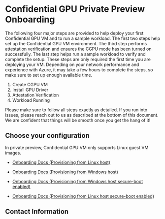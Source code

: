 # Confidential GPU Private Preview Onboarding 

The following four major steps are provided to help deploy your first Confidential GPU VM and to run a sample workload. The first two steps help set up the Confidential GPU VM environment. The third step performs attestation verification and ensures the CGPU mode has been turned on successfully. The last step helps run a sample workload to verify and complete the setup. These steps are only required the first time you are deploying your VM. Depending on your network performance and experience with Azure, it may take a few hours to complete the steps, so make sure to set up enough available time.

1. Create CGPU VM 
2. Install GPU Driver 
3. Attestation Verification
4. Workload Running

Please make sure to follow all steps exactly as detailed. If you run into issues, please reach out to us as described at the bottom of this document. We are confident that things will be smooth once you get the hang of it!


## Choose your configuration 

  In private preview, Confidential GPU VM only supports Linux guest VM images.

- [Onboarding Docs (Provisioning from Linux host)](Customer-Onboarding-Doc-(Provisioning-from-Linux-host-SecureBootDisabled).md)

- [Onboarding Docs (Provisioning from Windows host)](Customer-Onboarding-Doc-(Provisioning-from-Windows-host-SecureBootDisabled).md)

- [Onboarding Docs (Provisioning from Windows host secure-boot enabled)](Customer-Onboarding-Doc-(Provisioning-from-Windows-host-SecureBootEnabled).md)

- [Onboarding Docs (Provisioning from Linux host secure-boot enabled)](Customer-Onboarding-Doc-(Provisioning-from-Linux-host-SecureBootEnabled).md)

## Contact Information